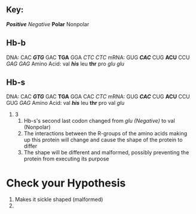 ## Key:
***Positive***
*Negative*
**Polar**
Nonpolar

## Hb-b
DNA: CAC ***GTG*** GAC **TGA** GGA *CTC* *CTC*
mRNA: GUG ***CAC*** CUG **ACU** CCU *GAG* *GAG*
Amino Acid: val ***his*** leu **thr** pro *glu* *glu*

## Hb-s
DNA: CAC ***GTG*** GAC **TGA** GGA CAC *CTC*
mRNA: GUG ***CAC*** CUG **ACU** CCU GUG *GAG*
Amino Acid: val ***his*** leu **thr** pro val *glu*

1. 3
	1. Hb-s's second last codon changed from *glu (Negative)* to val (Nonpolar)
	2. The interactions between the R-groups of the amino acids making up this protein will change and cause the shape of the protein to differ
	3. The shape will be different and malformed, possibly preventing the protein from executing its purpose

# Check your Hypothesis
1. Makes it sickle shaped (malformed)
2. 